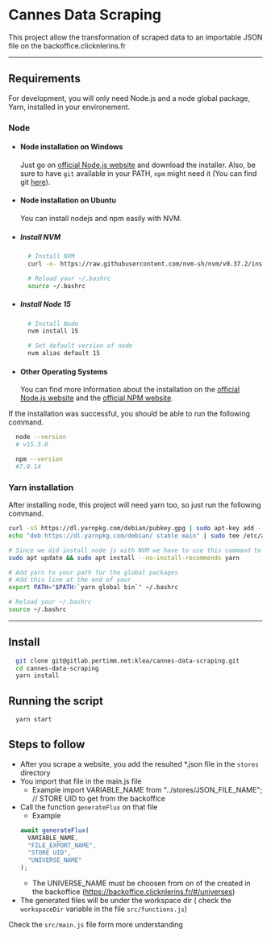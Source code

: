 # Cannes Data Scraping

This project allow the transformation of scraped data to an importable JSON file on the backoffice.clicknlerins.fr

---

## Requirements

For development, you will only need Node.js and a node global package, Yarn, installed in your environement.

### Node

- #### Node installation on Windows

  Just go on [official Node.js website](https://nodejs.org/) and download the installer.
  Also, be sure to have `git` available in your PATH, `npm` might need it (You can find git [here](https://git-scm.com/)).

- #### Node installation on Ubuntu

  You can install nodejs and npm easily with NVM.

- ##### Install NVM

  ```bash
    # Install NVM
    curl -o- https://raw.githubusercontent.com/nvm-sh/nvm/v0.37.2/install.sh | bash

    # Reload your ~/.bashrc
    source ~/.bashrc
  ```

- ##### Install Node 15

  ```bash
    # Install Node
    nvm install 15

    # Set default version of node
    nvm alias default 15
  ```

- #### Other Operating Systems
  You can find more information about the installation on the [official Node.js website](https://nodejs.org/) and the [official NPM website](https://npmjs.org/).

If the installation was successful, you should be able to run the following command.

```bash
  node --version
  # v15.3.0

  npm --version
  #7.0.14
```

###

### Yarn installation

After installing node, this project will need yarn too, so just run the following command.

```bash
curl -sS https://dl.yarnpkg.com/debian/pubkey.gpg | sudo apt-key add -
echo "deb https://dl.yarnpkg.com/debian/ stable main" | sudo tee /etc/apt/sources.list.d/yarn.list

# Since we did install node js with NVM we have to use this command to install Yarn
sudo apt update && sudo apt install --no-install-recommends yarn

# Add yarn to your path for the global packages
# Add this line at the end of your
export PATH="$PATH:`yarn global bin`" ~/.bashrc

# Reload your ~/.bashrc
source ~/.bashrc

```

---

## Install

```bash
  git clone git@gitlab.pertimm.net:klea/cannes-data-scraping.git
  cd cannes-data-scraping
  yarn install
```

## Running the script

```bash
  yarn start
```

## Steps to follow

- After you scrape a website, you add the resulted \*.json file in the `stores` directory
- You import that file in the main.js file
  - Example import VARIABLE_NAME from "../stores/JSON_FILE_NAME"; // STORE UID to get from the backoffice
- Call the function `generateFlux` on that file
  - Example
  ```javascript
  await generateFlux(
    VARIABLE_NAME,
    "FILE_EXPORT_NAME",
    "STORE UID",
    "UNIVERSE_NAME"
  );
  ```
  - The UNIVERSE_NAME must be choosen from on of the created in the backoffice (https://backoffice.clicknlerins.fr/#/universes)
- The generated files will be under the workspace dir ( check the `workspaceDir` variable in the file `src/functions.js`)

Check the `src/main.js` file form more understanding
